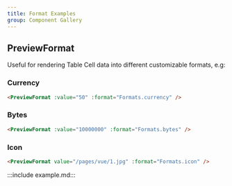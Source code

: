 ```yaml
---
title: Format Examples
group: Component Gallery
---
```


## PreviewFormat

Useful for rendering Table Cell data into different customizable formats, e.g:

### Currency

```html
<PreviewFormat :value="50" :format="Formats.currency" />
```

### Bytes

```html
<PreviewFormat :value="10000000" :format="Formats.bytes" />
```

### Icon

```html
<PreviewFormat value="/pages/vue/1.jpg" :format="Formats.icon" />
```

:::include example.md:::